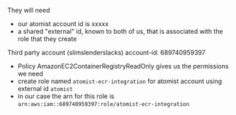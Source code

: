 They will need

-   our atomist account id is xxxxx
-   a shared "external" id, known to both of us, that is associated with the
    role that they create

Third party account (slimslenderslacks) account-id: 689740959397

-   Policy AmazonEC2ContainerRegistryReadOnly gives us the permissions we need
-   create role named `atomist-ecr-integration` for atomist account using
    external id `atomist`
-   in our case the arn for this role is
    `arn:aws:iam::689740959397:role/atomist-ecr-integration`

[third-party-roles]:
    https://docs.aws.amazon.com/IAM/latest/UserGuide/id_roles_common-scenarios_third-party.html
[tutorial]:
    https://docs.aws.amazon.com/IAM/latest/UserGuide/tutorial_cross-account-with-roles.html
[confused-deputy]:
    https://research.nccgroup.com/2019/12/18/demystifying-aws-assumerole-and-stsexternalid/
